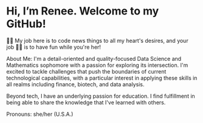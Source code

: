 # Hi, I’m Renee. Welcome to my GitHub! 

💪🏻 My job here is to code news things to all my heart's desires, and your job 🫵🏻 is to have fun while you're her! 

About Me: I'm a detail-oriented and quality-focused Data Science and Mathematics sophomore with a passion for exploring its intersection. 
I'm excited to tackle challenges that push the boundaries of current technological capabilities, with a particular interest in applying these skills in all realms 
including finance, biotech, and data analysis. 

Beyond tech, I have an underlying passion for education. I find fulfillment in being able to share the knowledge that I've learned with others. 

Pronouns: she/her (U.S.A.)


<!---
renca12/renca12 is a ✨ special ✨ repository because its `README.md` (this file) appears on your GitHub profile.
You can click the Preview link to take a look at your changes.
--->
